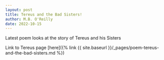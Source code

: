 ```yaml
---
layout: post
title: Tereus and the Bad Sisters!
author: M.B. O'Reilly
date: 2022-10-15
---
```


Latest poem looks at the story of Tereus and his Sisters

Link to Tereus page [here]({% link {{ site.baseurl }}/_pages/poem-tereus-and-the-bad-sisters.md %}) 
